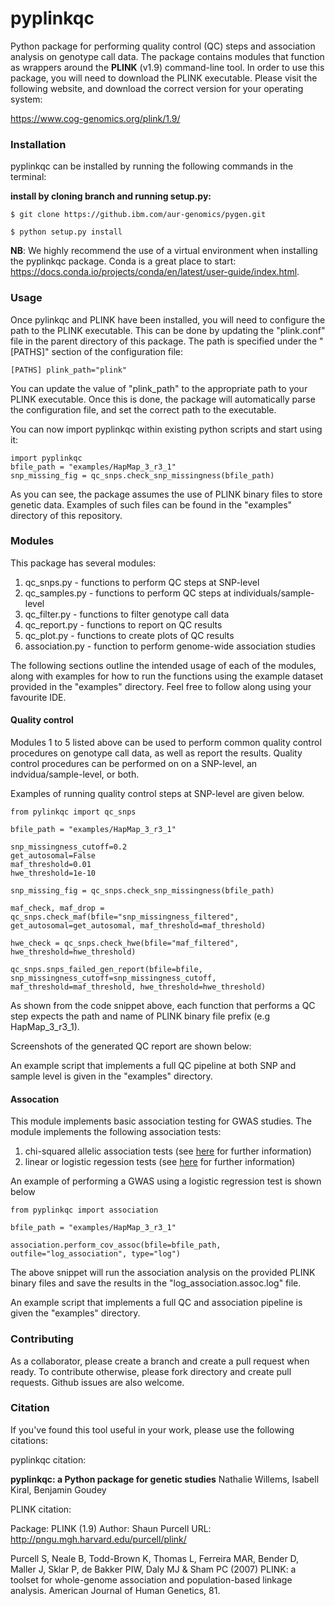 # pyplinkqc
Python package for performing quality control (QC) steps and association analysis on genotype call data. The package contains modules that function as wrappers around the **PLINK** (v1.9) command-line tool. In order to use this package, you will need to download the PLINK executable. Please visit the following website, and download the correct version for your operating system:

https://www.cog-genomics.org/plink/1.9/


### Installation

pyplinkqc can be installed by running the following commands in the terminal:

<!-- __install using pip for python 3:__

`pip3 install git+ssh://git@github.ibm.com/aur-genomics/pyplinkqc.git`

__install from a specific branch:__

`pip3 install git+ssh://git@github.ibm.com/aur-genomics/pyplinkqc.git@<branch>` -->

__install by cloning branch and running setup.py:__

`$ git clone https://github.ibm.com/aur-genomics/pygen.git`

`$ python setup.py install`

__NB__: We highly recommend the use of a virtual environment when installing the pyplinkqc package. Conda is a great place to start: https://docs.conda.io/projects/conda/en/latest/user-guide/index.html.

### Usage

Once pylinkqc and PLINK have been installed, you will need to configure the path to the PLINK executable. This can be done by updating the "plink.conf" file in the parent directory of this package. The path is specified under the "[PATHS]" section of the configuration file:

`[PATHS]
plink_path="plink"
`

You can update the value of "plink_path" to the appropriate path to your PLINK executable. Once this is done, the package will automatically parse the configuration file, and set the correct path to the executable.

You can now import pyplinkqc within existing python scripts and start using it:

```
import pyplinkqc
bfile_path = "examples/HapMap_3_r3_1"
snp_missing_fig = qc_snps.check_snp_missingness(bfile_path)
```

As you can see, the package assumes the use of PLINK binary files to store genetic data. Examples of such files can be found in the "examples" directory of this repository.

###  Modules

This package has several modules:

1. qc_snps.py - functions to perform QC steps at SNP-level
2. qc_samples.py - functions to perform QC steps at individuals/sample-level
3. qc_filter.py - functions to filter genotype call data
4. qc_report.py - functions to report on QC results
5. qc_plot.py - functions to create plots of QC results
6. association.py - function to perform genome-wide association studies

The following sections outline the intended usage of each of the modules, along with examples for how to run the functions using the example dataset provided in the "examples" directory. Feel free to follow along using your favourite IDE.

#### Quality control

Modules 1 to 5 listed above can be used to perform common quality control procedures on genotype call data, as well as report the results. Quality control procedures can be performed on on a SNP-level, an indvidua/sample-level, or both.

Examples of running quality control steps at SNP-level are given below.

```
from pylinkqc import qc_snps

bfile_path = "examples/HapMap_3_r3_1"

snp_missingness_cutoff=0.2
get_autosomal=False
maf_threshold=0.01
hwe_threshold=1e-10

snp_missing_fig = qc_snps.check_snp_missingness(bfile_path)

maf_check, maf_drop = qc_snps.check_maf(bfile="snp_missingness_filtered", get_autosomal=get_autosomal, maf_threshold=maf_threshold)

hwe_check = qc_snps.check_hwe(bfile="maf_filtered", hwe_threshold=hwe_threshold)

qc_snps.snps_failed_gen_report(bfile=bfile, snp_missingness_cutoff=snp_missingness_cutoff, maf_threshold=maf_threshold, hwe_threshold=hwe_threshold)
```

As shown from the code snippet above, each function that performs a QC step expects the path and name of PLINK binary file prefix (e.g HapMap_3_r3_1).

Screenshots of the generated QC report are shown below:

An example script that implements a full QC pipeline at both SNP and sample level is given in the "examples" directory.

#### Assocation

This module implements basic association testing for GWAS studies. The module implements the following association tests:

1. chi-squared allelic association tests (see [here](https://zzz.bwh.harvard.edu/plink/anal.shtml#cc) for further information)
2. linear or logistic regession tests (see [here](https://zzz.bwh.harvard.edu/plink/anal.shtml#glm) for further information)

An example of performing a GWAS using a logistic regression test is shown below
```
from pyplinkqc import association

bfile_path = "examples/HapMap_3_r3_1"

association.perform_cov_assoc(bfile=bfile_path, outfile="log_association", type="log")
```
The above snippet will run the association analysis on the provided PLINK binary files and save the results in the "log_association.assoc.log" file.

An example script that implements a full QC and association pipeline is given the "examples" directory.

### Contributing

As a collaborator, please create a branch and create a pull request when ready. To contribute otherwise, please fork directory and create pull requests. Github issues are also welcome.

### Citation

If you've found this tool useful in your work, please use the following citations:

pyplinkqc citation:

**pyplinkqc: a Python package for genetic studies**
Nathalie Willems, Isabell Kiral, Benjamin Goudey

PLINK citation:

Package:     PLINK (1.9)
Author:      Shaun Purcell
URL:         http://pngu.mgh.harvard.edu/purcell/plink/

Purcell S, Neale B, Todd-Brown K, Thomas L, Ferreira MAR,
Bender D, Maller J, Sklar P, de Bakker PIW, Daly MJ & Sham PC (2007)
PLINK: a toolset for whole-genome association and population-based
linkage analysis. American Journal of Human Genetics, 81.
